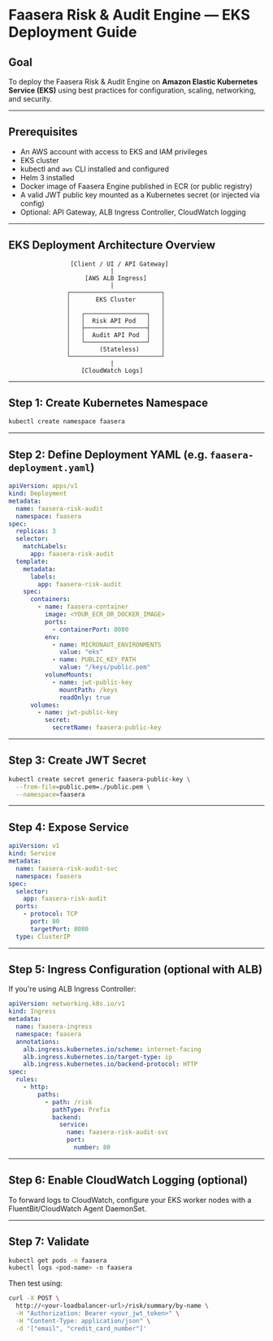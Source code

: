 # Faasera Risk & Audit Engine — EKS Deployment Guide

## Goal

To deploy the Faasera Risk & Audit Engine on **Amazon Elastic Kubernetes Service (EKS)** using best practices for
configuration, scaling, networking, and security.

---

## Prerequisites

- An AWS account with access to EKS and IAM privileges
- EKS cluster
- kubectl and `aws` CLI installed and configured
- Helm 3 installed
- Docker image of Faasera Engine published in ECR (or public registry)
- A valid JWT public key mounted as a Kubernetes secret (or injected via config)
- Optional: API Gateway, ALB Ingress Controller, CloudWatch logging

---

## EKS Deployment Architecture Overview

```
                 [Client / UI / API Gateway]
                            |
                     [AWS ALB Ingress]
                            |
                ┌─────────────────────────┐
                │       EKS Cluster       │
                │                         │
                │   ┌─────────────────┐   │
                │   │  Risk API Pod   │   │
                │   ├─────────────────┤   │
                │   │  Audit API Pod  │   │
                │   └─────────────────┘   │
                │        (Stateless)      │
                └─────────────────────────┘
                            |
                    [CloudWatch Logs]
```

---

## Step 1: Create Kubernetes Namespace

```bash
kubectl create namespace faasera
```

---

## Step 2: Define Deployment YAML (e.g. `faasera-deployment.yaml`)

```yaml
apiVersion: apps/v1
kind: Deployment
metadata:
  name: faasera-risk-audit
  namespace: faasera
spec:
  replicas: 3
  selector:
    matchLabels:
      app: faasera-risk-audit
  template:
    metadata:
      labels:
        app: faasera-risk-audit
    spec:
      containers:
        - name: faasera-container
          image: <YOUR_ECR_OR_DOCKER_IMAGE>
          ports:
            - containerPort: 8080
          env:
            - name: MICRONAUT_ENVIRONMENTS
              value: "eks"
            - name: PUBLIC_KEY_PATH
              value: "/keys/public.pem"
          volumeMounts:
            - name: jwt-public-key
              mountPath: /keys
              readOnly: true
      volumes:
        - name: jwt-public-key
          secret:
            secretName: faasera-public-key
```

---

## Step 3: Create JWT Secret

```bash
kubectl create secret generic faasera-public-key \
  --from-file=public.pem=./public.pem \
  --namespace=faasera
```

---

## Step 4: Expose Service

```yaml
apiVersion: v1
kind: Service
metadata:
  name: faasera-risk-audit-svc
  namespace: faasera
spec:
  selector:
    app: faasera-risk-audit
  ports:
    - protocol: TCP
      port: 80
      targetPort: 8080
  type: ClusterIP
```

---

## Step 5: Ingress Configuration (optional with ALB)

If you're using ALB Ingress Controller:

```yaml
apiVersion: networking.k8s.io/v1
kind: Ingress
metadata:
  name: faasera-ingress
  namespace: faasera
  annotations:
    alb.ingress.kubernetes.io/scheme: internet-facing
    alb.ingress.kubernetes.io/target-type: ip
    alb.ingress.kubernetes.io/backend-protocol: HTTP
spec:
  rules:
    - http:
        paths:
          - path: /risk
            pathType: Prefix
            backend:
              service:
                name: faasera-risk-audit-svc
                port:
                  number: 80
```

---

## Step 6: Enable CloudWatch Logging (optional)

To forward logs to CloudWatch, configure your EKS worker nodes with a FluentBit/CloudWatch Agent DaemonSet.

---

## Step 7: Validate

```bash
kubectl get pods -n faasera
kubectl logs <pod-name> -n faasera
```

Then test using:

```bash
curl -X POST \
  http://<your-loadbalancer-url>/risk/summary/by-name \
  -H "Authorization: Bearer <your_jwt_token>" \
  -H "Content-Type: application/json" \
  -d '["email", "credit_card_number"]'
```
